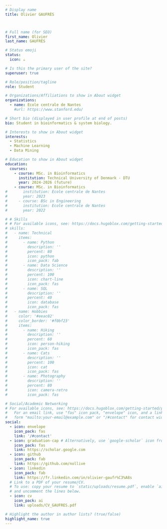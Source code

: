 ```yaml
---
# Display name
title: Olivier GAUFRÈS



# Full name (for SEO)
first_name: Olivier
last_name: GAUFRÈS

# Status emoji
status:
  icon: ☕️

# Is this the primary user of the site?
superuser: true

# Role/position/tagline
role: Student

# Organizations/Affiliations to show in About widget
organizations:
  - name: Ecole centrale de Nantes
    #url: https://www.stanford.edu/

# Short bio (displayed in user profile at end of posts)
bio: Student in bioinformatics & system biology.

# Interests to show in About widget
interests:
  - Statistics
  - Machine Learning
  - Data Mining

# Education to show in About widget
education:
  courses:
    - course: MSc. in Bioinformatics
      institution: Technical University of Denmark - DTU
      year: 2024-2026 (future)
    - course: MSc. in Bioinformatics
#       institution: Ecole centrale de Nantes
#       year: 2023
#     - course: BSc in Engineering
#       institution: Ecole centrale de Nantes
#       year: 2022

# # Skills
# # For available icons, see: https://docs.hugoblox.com/getting-started/page-builder/#icons
# skills:
#   - name: Technical
#     items:
#       - name: Python
#         description: ''
#         percent: 80
#         icon: python
#         icon_pack: fab
#       - name: Data Science
#         description: ''
#         percent: 100
#         icon: chart-line
#         icon_pack: fas
#       - name: SQL
#         description: ''
#         percent: 40
#         icon: database
#         icon_pack: fas
#   - name: Hobbies
#     color: '#eeac02'
#     color_border: '#f0bf23'
#     items:
#       - name: Hiking
#         description: ''
#         percent: 60
#         icon: person-hiking
#         icon_pack: fas
#       - name: Cats
#         description: ''
#         percent: 100
#         icon: cat
#         icon_pack: fas
#       - name: Photography
#         description: ''
#         percent: 80
#         icon: camera-retro
#         icon_pack: fas

# Social/Academic Networking
# For available icons, see: https://docs.hugoblox.com/getting-started/page-builder/#icons
#   For an email link, use "fas" icon pack, "envelope" icon, and a link in the
#   form "mailto:your-email@example.com" or "/#contact" for contact widget.
social:
  - icon: envelope
    icon_pack: fas
    link: '/#contact'
  - icon: graduation-cap # Alternatively, use `google-scholar` icon from `ai` icon pack
    icon_pack: fas
    link: https://scholar.google.com
  - icon: github
    icon_pack: fab
    link: https://github.com/nollive
  - icon: linkedin
    icon_pack: fab
    link: https://fr.linkedin.com/in/olivier-gaufr%C3%A8s
  # Link to a PDF of your resume/CV.
  # To use: copy your resume to `static/uploads/resume.pdf`, enable `ai` icons in `params.yaml`,
  # and uncomment the lines below.
  - icon: cv
    icon_pack: ai
    link: uploads/CV_GAUFRES.pdf

# Highlight the author in author lists? (true/false)
highlight_name: true
---
```


<!-- Olivier GAUFRÈS is....
{style="text-align: justify;"} -->
